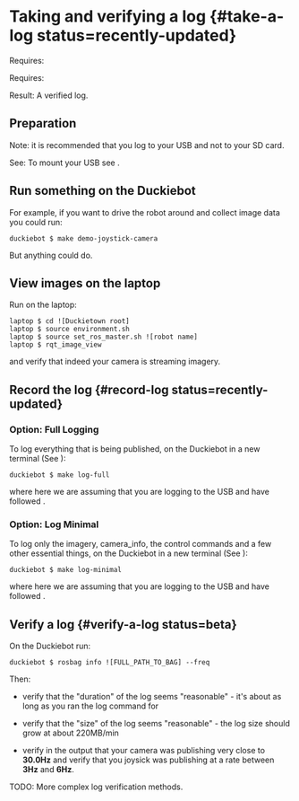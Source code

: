 # Taking and verifying a log {#take-a-log status=recently-updated}

<div class='requirements' markdown='1'>

Requires: [](#read-camera-data)

Requires: [](#sec:rc-control)

Result: A verified log.

</div>

## Preparation

Note: it is recommended that you log to your USB and not to your SD card.

See: To mount your USB see [](#mounting-usb).

## Run something on the Duckiebot

For example, if you want to drive the robot around and collect image data you could run:

    duckiebot $ make demo-joystick-camera

But anything could do.

## View images on the laptop

Run on the laptop:

    laptop $ cd ![Duckietown root]
    laptop $ source environment.sh
    laptop $ source set_ros_master.sh ![robot name]
    laptop $ rqt_image_view

and verify that indeed your camera is streaming imagery.

## Record the log {#record-log status=recently-updated}

### Option: Full Logging

To log everything that is being published, on the Duckiebot in a new terminal (See [](#byobu)):

    duckiebot $ make log-full

where here we are assuming that you are logging to the USB and have followed [](#mounting-usb).

### Option: Log Minimal 

To log only the imagery, camera_info, the control commands and a few other essential things, on the Duckiebot in a new terminal (See [](#byobu)):

    duckiebot $ make log-minimal

where here we are assuming that you are logging to the USB and have followed [](#mounting-usb).


## Verify a log {#verify-a-log status=beta}


On the Duckiebot run:

    duckiebot $ rosbag info ![FULL_PATH_TO_BAG] --freq

Then:

- verify that the "duration" of the log seems "reasonable" - it's about as long as you ran the log command for

- verify that the "size" of the log seems "reasonable" - the log size should grow at about 220MB/min

- verify in the output that your camera was publishing very close to **30.0Hz** and verify that you joysick was publishing at a rate between **3Hz** and **6Hz**.

TODO: More complex log verification methods.
